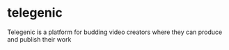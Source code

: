 # telegenic
Telegenic is a platform for budding video creators where they can produce and publish their work

